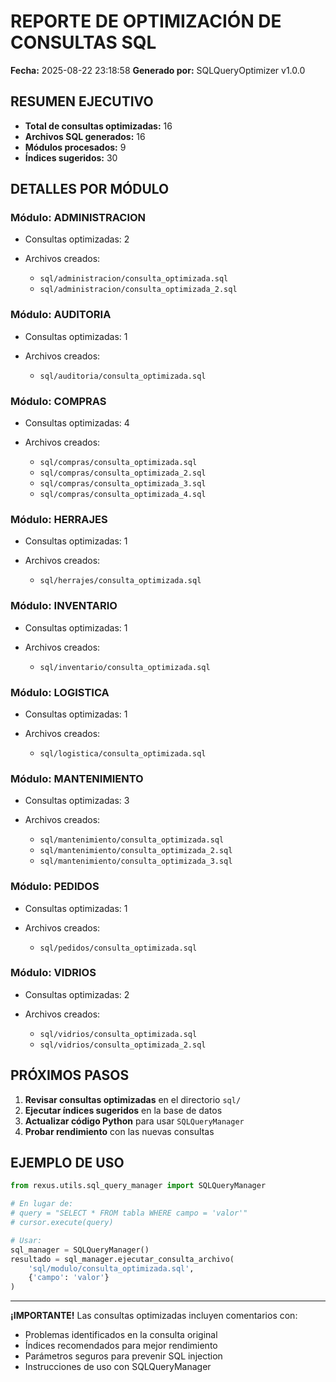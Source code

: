 # REPORTE DE OPTIMIZACIÓN DE CONSULTAS SQL
**Fecha:** 2025-08-22 23:18:58
**Generado por:** SQLQueryOptimizer v1.0.0

## RESUMEN EJECUTIVO
- **Total de consultas optimizadas:** 16
- **Archivos SQL generados:** 16
- **Módulos procesados:** 9
- **Índices sugeridos:** 30

## DETALLES POR MÓDULO

### Módulo: ADMINISTRACION
- Consultas optimizadas: 2
- Archivos creados:

  - `sql/administracion/consulta_optimizada.sql`
  - `sql/administracion/consulta_optimizada_2.sql`

### Módulo: AUDITORIA
- Consultas optimizadas: 1
- Archivos creados:

  - `sql/auditoria/consulta_optimizada.sql`

### Módulo: COMPRAS
- Consultas optimizadas: 4
- Archivos creados:

  - `sql/compras/consulta_optimizada.sql`
  - `sql/compras/consulta_optimizada_2.sql`
  - `sql/compras/consulta_optimizada_3.sql`
  - `sql/compras/consulta_optimizada_4.sql`

### Módulo: HERRAJES
- Consultas optimizadas: 1
- Archivos creados:

  - `sql/herrajes/consulta_optimizada.sql`

### Módulo: INVENTARIO
- Consultas optimizadas: 1
- Archivos creados:

  - `sql/inventario/consulta_optimizada.sql`

### Módulo: LOGISTICA
- Consultas optimizadas: 1
- Archivos creados:

  - `sql/logistica/consulta_optimizada.sql`

### Módulo: MANTENIMIENTO
- Consultas optimizadas: 3
- Archivos creados:

  - `sql/mantenimiento/consulta_optimizada.sql`
  - `sql/mantenimiento/consulta_optimizada_2.sql`
  - `sql/mantenimiento/consulta_optimizada_3.sql`

### Módulo: PEDIDOS
- Consultas optimizadas: 1
- Archivos creados:

  - `sql/pedidos/consulta_optimizada.sql`

### Módulo: VIDRIOS
- Consultas optimizadas: 2
- Archivos creados:

  - `sql/vidrios/consulta_optimizada.sql`
  - `sql/vidrios/consulta_optimizada_2.sql`

## PRÓXIMOS PASOS

1. **Revisar consultas optimizadas** en el directorio `sql/`
2. **Ejecutar índices sugeridos** en la base de datos
3. **Actualizar código Python** para usar `SQLQueryManager`
4. **Probar rendimiento** con las nuevas consultas

## EJEMPLO DE USO

```python
from rexus.utils.sql_query_manager import SQLQueryManager

# En lugar de:
# query = "SELECT * FROM tabla WHERE campo = 'valor'"
# cursor.execute(query)

# Usar:
sql_manager = SQLQueryManager()
resultado = sql_manager.ejecutar_consulta_archivo(
    'sql/modulo/consulta_optimizada.sql',
    {'campo': 'valor'}
)
```

---

**¡IMPORTANTE!** Las consultas optimizadas incluyen comentarios con:
- Problemas identificados en la consulta original
- Índices recomendados para mejor rendimiento
- Parámetros seguros para prevenir SQL injection
- Instrucciones de uso con SQLQueryManager